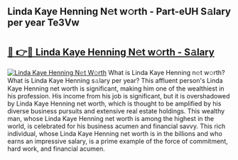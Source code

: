 ## Linda Kaye Henning N𝚎t w𝚘rth - Part-eUH S𝚊lary per year Te3Vw

# <h2><a href="http://gc3is4.nevu.top/?p=Linda+Kaye+Henning">🔗 👉🔴 Linda Kaye Henning N𝚎t w𝚘rth - S𝚊lary</a></h2>

[![Linda Kaye Henning N𝚎t W𝚘rth](https://i.imgur.com/Oavwk0R.jpeg)](http://gc3is4.nevu.top/?p=Linda+Kaye+Henning)
What is Linda Kaye Henning n𝚎t w𝚘rth? What is Linda Kaye Henning s𝚊lary per year?
This affluent person's Linda Kaye Henning net worth is significant, making him one of the wealthiest in his profession. His income from his job is significant, but it is overshadowed by Linda Kaye Henning net worth, which is thought to be amplified by his diverse business pursuits and extensive real estate holdings. This wealthy man, whose Linda Kaye Henning net worth is among the highest in the world, is celebrated for his business acumen and financial savvy. This rich individual, whose Linda Kaye Henning net worth is in the billions and who earns an impressive salary, is a prime example of the force of commitment, hard work, and financial acumen.

